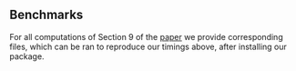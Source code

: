 ## Benchmarks

For all computations of Section 9 of the [paper](https://arxiv.org/abs/2501.13680) we provide corresponding files, which can be ran to reproduce our timings above,
after installing our package. 
